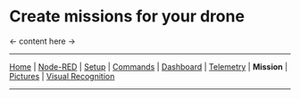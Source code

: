 # Create missions for your drone

<- content here ->

---

[Home](/README.md) | [Node-RED](/docs/PART1.md) | [Setup](/docs/PART2.md) | [Commands](/docs/PART3.md) | [Dashboard](/docs/PART4.md) | [Telemetry](/docs/PART5.md) | **Mission** | [Pictures](/docs/PART7.md) | [Visual Recognition](/docs/PART8.md)

---